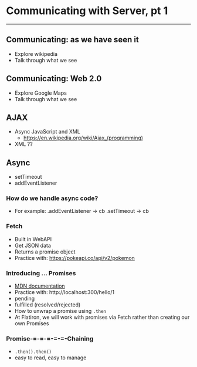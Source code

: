 # Communicating with Server, pt 1
---
## Communicating: as we have seen it
- Explore wikipedia
- Talk through what we see

## Communicating: Web 2.0
- Explore Google Maps
- Talk through what we see

## AJAX
- Async JavaScript and XML
  - https://en.wikipedia.org/wiki/Ajax_(programming)
- XML ??

## Async
- setTimeout
- addEventListener

### How do we handle async code?
- For example:
.addEventListener -> cb
.setTimeout -> cb

### Fetch
- Built in WebAPI
- Get JSON data
- Returns a promise object
- Practice with:  https://pokeapi.co/api/v2/pokemon

### Introducing ... Promises
- [MDN documentation](https://developer.mozilla.org/en-US/docs/Web/JavaScript/Reference/Global_Objects/Promise)
- Practice with: http://localhost:300/hello/1
- pending
- fulfilled (resolved/rejected)
- How to unwrap a promise using `.then`
- At Flatiron, we will work with promises via Fetch rather than creating our own Promises

### Promise-=-=-=-=-=-Chaining
- `.then().then()`
- easy to read, easy to manage
